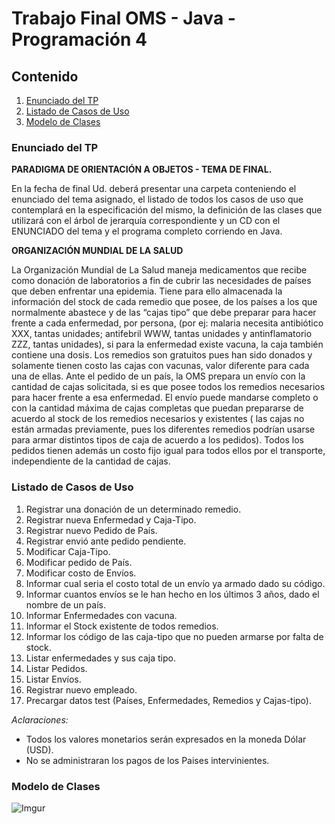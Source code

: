 # Trabajo Final OMS - Java - Programación 4

## Contenido
1. [Enunciado del TP](#enunciado-del-tp)
2. [Listado de Casos de Uso](#listado-de-casos-de-uso)
3. [Modelo de Clases](#modelo-de-clases)
 
### Enunciado del TP

**PARADIGMA DE ORIENTACIÓN  A OBJETOS -  TEMA DE FINAL.**

En la fecha de final Ud. deberá presentar una carpeta conteniendo el enunciado del tema asignado, el listado de todos los casos de uso que contemplará en la especificación del mismo,  la definición de las clases que utilizará con el árbol de jerarquía correspondiente y un CD con el ENUNCIADO del tema y el programa completo corriendo en Java.

**ORGANIZACIÓN MUNDIAL DE LA SALUD**

La Organización Mundial de La Salud maneja medicamentos que recibe como donación de laboratorios a fin de cubrir las necesidades de países que deben enfrentar una epidemia. Tiene para ello almacenada la información del stock de cada remedio que posee, de los países a los que normalmente abastece y de las “cajas tipo” que debe preparar para hacer frente a cada enfermedad, por persona, (por ej: malaria necesita antibiótico XXX, tantas unidades; antifebril WWW, tantas unidades y antinflamatorio ZZZ, tantas unidades), si para la enfermedad existe vacuna, la caja también contiene una dosis. Los remedios son gratuitos pues han sido donados y solamente tienen costo las cajas con vacunas, valor diferente para cada una de ellas. Ante el pedido de un país, la OMS prepara un envío con la cantidad de cajas solicitada, si es que posee todos los remedios necesarios para hacer frente a esa enfermedad. El envío puede mandarse completo o con la cantidad máxima de cajas completas que puedan prepararse de acuerdo al stock de los remedios necesarios y existentes ( las cajas no están armadas previamente, pues los diferentes remedios podrían usarse para armar distintos tipos de caja de acuerdo a los pedidos).
Todos los pedidos tienen además un costo fijo igual para todos ellos por el transporte, independiente de la cantidad de cajas. 

### Listado de Casos de Uso

1.	Registrar una donación de un determinado remedio.
2.	Registrar nueva Enfermedad y Caja-Tipo.
3.	Registrar nuevo Pedido de País.
4.	Registrar envió ante pedido pendiente.
5.	Modificar Caja-Tipo.
6.	Modificar pedido de País.
7.	Modificar costo de Envíos.
8.	Informar cual seria el costo total de un envío ya armado dado su código.
9.	Informar cuantos envíos se le han hecho en los últimos 3 años, dado el nombre de un país.
10.	Informar Enfermedades con vacuna.
11.	Informar el Stock existente de todos remedios.
12.	Informar los código de las caja-tipo que no pueden armarse por falta de stock.
13.	Listar enfermedades y sus caja tipo.
14.	Listar Pedidos.
15.	Listar Envíos.
98. Registrar nuevo empleado.
99. Precargar datos test (Países, Enfermedades, Remedios y Cajas-tipo).


*Aclaraciones:*
-	Todos los valores monetarios serán expresados en la moneda Dólar (USD).
- No se administraran los pagos de los Paises intervinientes.


### Modelo de Clases

![Imgur](https://i.imgur.com/1Z3cdMS.png)




